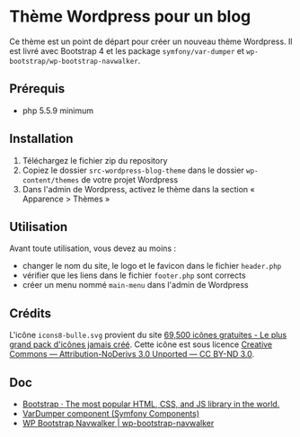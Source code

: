# Thème Wordpress pour un blog

Ce thème est un point de départ pour créer un nouveau thème Wordpress.
Il est livré avec Bootstrap 4 et les package `symfony/var-dumper` et `wp-bootstrap/wp-bootstrap-navwalker`.

## Prérequis

- php 5.5.9 minimum

## Installation

1. Téléchargez le fichier zip du repository
2. Copiez le dossier `src-wordpress-blog-theme` dans le dossier `wp-content/themes` de votre projet Wordpress
3. Dans l'admin de Wordpress, activez le thème dans la section « Apparence > Thèmes »

## Utilisation

Avant toute utilisation, vous devez au moins :

- changer le nom du site, le logo et le favicon dans le fichier `header.php`
- vérifier que les liens dans le fichier `footer.php` sont corrects
- créer un menu nommé `main-menu` dans l'admin de Wordpress

## Crédits

L'icône `icons8-bulle.svg` provient du site [69,500 icônes gratuites - Le plus grand pack d'icônes jamais créé](https://icones8.fr/).
Cette icône est sous licence [Creative Commons — Attribution-NoDerivs 3.0 Unported — CC BY-ND 3.0](https://creativecommons.org/licenses/by-nd/3.0/).

## Doc

- [Bootstrap · The most popular HTML, CSS, and JS library in the world.](https://getbootstrap.com/)
- [VarDumper component (Symfony Components)](https://symfony.com/components/VarDumper)
- [WP Bootstrap Navwalker | wp-bootstrap-navwalker](https://wp-bootstrap.github.io/wp-bootstrap-navwalker/)

